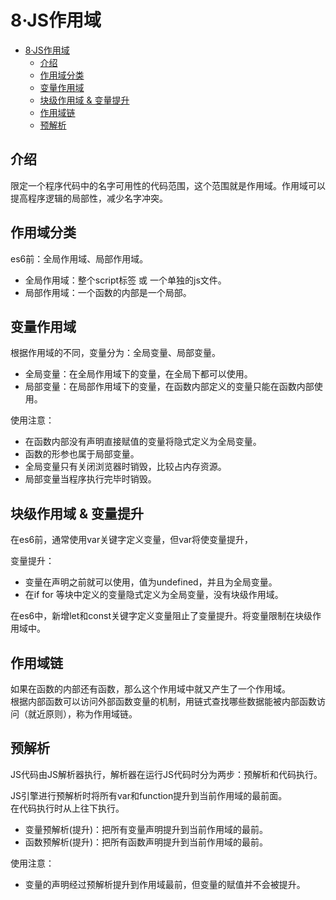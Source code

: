# 8·JS作用域

<!-- TOC -->
* [8·JS作用域](#8js作用域)
  * [介绍](#介绍)
  * [作用域分类](#作用域分类)
  * [变量作用域](#变量作用域)
  * [块级作用域 & 变量提升](#块级作用域--变量提升)
  * [作用域链](#作用域链)
  * [预解析](#预解析)
<!-- TOC -->

## 介绍
限定一个程序代码中的名字可用性的代码范围，这个范围就是作用域。作用域可以提高程序逻辑的局部性，减少名字冲突。

## 作用域分类
es6前：全局作用域、局部作用域。  
- 全局作用域：整个script标签 或 一个单独的js文件。
- 局部作用域：一个函数的内部是一个局部。

## 变量作用域
根据作用域的不同，变量分为：全局变量、局部变量。
- 全局变量：在全局作用域下的变量，在全局下都可以使用。
- 局部变量：在局部作用域下的变量，在函数内部定义的变量只能在函数内部使用。

使用注意：
- 在函数内部没有声明直接赋值的变量将隐式定义为全局变量。
- 函数的形参也属于局部变量。
- 全局变量只有关闭浏览器时销毁，比较占内存资源。
- 局部变量当程序执行完毕时销毁。

## 块级作用域 & 变量提升
在es6前，通常使用var关键字定义变量，但var将使变量提升，

变量提升：
- 变量在声明之前就可以使用，值为undefined，并且为全局变量。
- 在if for 等块中定义的变量隐式定义为全局变量，没有块级作用域。

在es6中，新增let和const关键字定义变量阻止了变量提升。将变量限制在块级作用域中。

## 作用域链
如果在函数的内部还有函数，那么这个作用域中就又产生了一个作用域。  
根据内部函数可以访问外部函数变量的机制，用链式查找哪些数据能被内部函数访问（就近原则），称为作用域链。

## 预解析
JS代码由JS解析器执行，解析器在运行JS代码时分为两步：预解析和代码执行。  

JS引擎进行预解析时将所有var和function提升到当前作用域的最前面。  
在代码执行时从上往下执行。  

- 变量预解析(提升)：把所有变量声明提升到当前作用域的最前。
- 函数预解析(提升)：把所有函数声明提升到当前作用域的最前。

使用注意：
- 变量的声明经过预解析提升到作用域最前，但变量的赋值并不会被提升。

